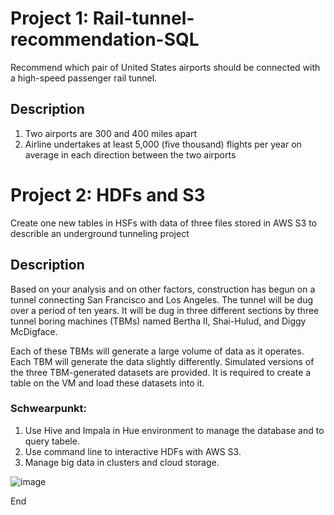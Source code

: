 # Project 1: Rail-tunnel-recommendation-SQL
Recommend which pair of United States airports should be connected with a high-speed passenger rail tunnel.

## Description 
1. Two airports are 300 and 400 miles apart
2. Airline undertakes at least 5,000 (five thousand) flights per year on average in each direction between the two airports

# Project 2: HDFs and S3 
Create one new tables in HSFs with data of three files stored in AWS S3 to describle an underground tunneling project

## Description 
Based on your analysis and on other factors, construction has begun on a tunnel connecting San Francisco and Los Angeles. The tunnel will be dug over a period of ten years. It will be dug in three different sections by three tunnel boring machines (TBMs) named Bertha II, Shai-Hulud, and Diggy McDigface.

Each of these TBMs will generate a large volume of data as it operates. Each TBM will generate the data slightly differently. Simulated versions of the three TBM-generated datasets are provided. It is required to create a table on the VM and load these datasets into it. 

### Schwearpunkt: 
1. Use Hive and Impala in Hue environment to manage the database and to query tabele. 
2. Use command line to interactive HDFs with AWS S3. 
3. Manage big data in clusters and cloud storage.



![image](https://user-images.githubusercontent.com/58776067/170130744-42386a49-3baa-4a2f-8549-681be8503bea.png)

End
